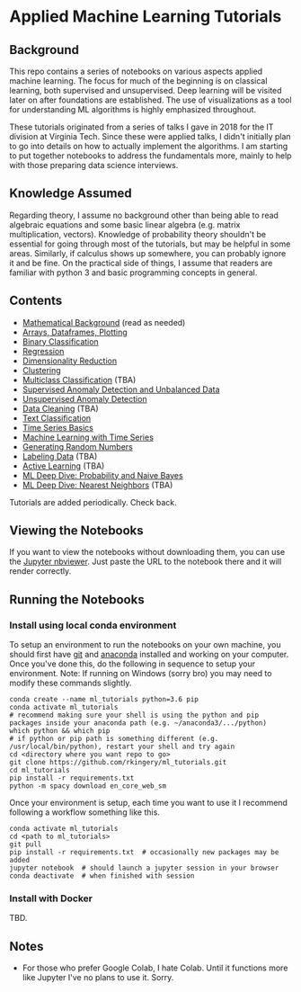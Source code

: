 # Applied Machine Learning Tutorials

## Background

This repo contains a series of notebooks on various aspects applied machine learning. The focus for much of the beginning is on classical learning, both supervised and unsupervised. Deep learning will be visited later on after foundations are established. The use of visualizations as a tool for understanding ML algorithms is highly emphasized throughout.

These tutorials originated from a series of talks I gave in 2018 for the IT division at Virginia Tech. Since these were applied talks, I didn't initially plan to go into details on how to actually implement the algorithms. I am starting to put together notebooks to address the fundamentals more, mainly to help with those preparing data science interviews.

## Knowledge Assumed

Regarding theory, I assume no background other than being able to read algebraic equations and some basic linear algebra (e.g. matrix multiplication, vectors). Knowledge of probability theory shouldn't be essential for going through most of the tutorials, but may be helpful in some areas. Similarly, if calculus shows up somewhere, you can probably ignore it and be fine. On the practical side of things, I assume that readers are familiar with python 3 and basic programming concepts in general.

## Contents

- [Mathematical Background](https://github.com/rkingery/ml_tutorials/blob/master/resources/background.pdf) (read as needed)
- [Arrays, Dataframes, Plotting](https://nbviewer.jupyter.org/github/rkingery/ml_tutorials/blob/master/notebooks/arrays.ipynb)
- [Binary Classification](https://nbviewer.jupyter.org/github/rkingery/ml_tutorials/blob/master/notebooks/classification.ipynb)
- [Regression](https://nbviewer.jupyter.org/github/rkingery/ml_tutorials/blob/master/notebooks/regression.ipynb)
- [Dimensionality Reduction](https://nbviewer.jupyter.org/github/rkingery/ml_tutorials/blob/master/notebooks/dimension_reduction.ipynb)
- [Clustering](https://nbviewer.jupyter.org/github/rkingery/ml_tutorials/blob/master/notebooks/clustering.ipynb)
- [Multiclass Classification](https://nbviewer.jupyter.org/github/rkingery/ml_tutorials/blob/master/notebooks/multiclass.ipynb) (TBA)
- [Supervised Anomaly Detection and Unbalanced Data](https://nbviewer.jupyter.org/github/rkingery/ml_tutorials/blob/master/notebooks/supervised_anomalies.ipynb)
- [Unsupervised Anomaly Detection](https://nbviewer.jupyter.org/github/rkingery/ml_tutorials/blob/master/notebooks/unsupervised_anomalies.ipynb)
- [Data Cleaning](https://nbviewer.jupyter.org/github/rkingery/ml_tutorials/blob/master/notebooks/data_cleaning.ipynb) (TBA)
- [Text Classification](https://nbviewer.jupyter.org/github/rkingery/ml_tutorials/blob/master/notebooks/ml_with_text.ipynb)
- [Time Series Basics](https://nbviewer.jupyter.org/github/rkingery/ml_tutorials/blob/master/notebooks/time_series_basics.ipynb)
- [Machine Learning with Time Series](https://nbviewer.jupyter.org/github/rkingery/ml_tutorials/blob/master/notebooks/ml_time_series.ipynb)
- [Generating Random Numbers](https://nbviewer.jupyter.org/github/rkingery/ml_tutorials/blob/master/notebooks/random.ipynb)
- [Labeling Data](https://nbviewer.jupyter.org/github/rkingery/ml_tutorials/blob/master/notebooks/labeling_data.ipynb) (TBA)
- [Active Learning](https://nbviewer.jupyter.org/github/rkingery/ml_tutorials/blob/master/notebooks/active_learning.ipynb) (TBA)
- [ML Deep Dive: Probability and Naive Bayes](https://nbviewer.jupyter.org/github/rkingery/ml_tutorials/blob/master/notebooks/naive_bayes.ipynb)
- [ML Deep Dive: Nearest Neighbors](https://nbviewer.jupyter.org/github/rkingery/ml_tutorials/blob/master/notebooks/nearest_neighbors.ipynb) (TBA)

Tutorials are added periodically. Check back.

## Viewing the Notebooks

If you want to view the notebooks without downloading them, you can use the [Jupyter nbviewer](https://nbviewer.jupyter.org/). Just paste the URL to the notebook there and it will render correctly. 

## Running the Notebooks

### Install using local conda environment
To setup an environment to run the notebooks on your own machine, you should first have [git](https://git-scm.com/book/en/v2/Getting-Started-Installing-Git) and [anaconda](https://docs.anaconda.com/anaconda/install/) installed and working on your computer. Once you've done this, do the following in sequence to setup your environment. Note: If running on Windows (sorry bro) you may need to modify these commands slightly.

```
conda create --name ml_tutorials python=3.6 pip
conda activate ml_tutorials
# recommend making sure your shell is using the python and pip packages inside your anaconda path (e.g. ~/anaconda3/.../python)
which python && which pip
# if python or pip path is something different (e.g. /usr/local/bin/python), restart your shell and try again
cd <directory where you want repo to go>
git clone https://github.com/rkingery/ml_tutorials.git
cd ml_tutorials
pip install -r requirements.txt
python -m spacy download en_core_web_sm
```

Once your environment is setup, each time you want to use it I recommend following a workflow something like this.

```
conda activate ml_tutorials
cd <path to ml_tutorials>
git pull
pip install -r requirements.txt  # occasionally new packages may be added
jupyter notebook  # should launch a jupyter session in your browser
conda deactivate  # when finished with session
```

### Install with Docker
TBD.

## Notes
- For those who prefer Google Colab, I hate Colab. Until it functions more like Jupyter I've no plans to use it. Sorry.
